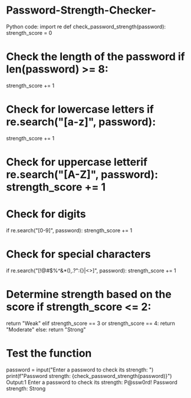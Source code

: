 # Password-Strength-Checker-
Python code:
import re
def check_password_strength(password): strength_score = 0
# Check the length of the password if len(password) >= 8:
strength_score += 1

# Check for lowercase letters if re.search("[a-z]", password):
strength_score += 1
# Check for uppercase letterif re.search("[A-Z]", password): strength_score += 1

# Check for digits
if re.search("[0-9]", password): strength_score += 1

# Check for special characters
if re.search("[!@#$%^&*(),.?\":{}|<>]", password): strength_score += 1

# Determine strength based on the score if strength_score <= 2:
return "Weak"
elif strength_score == 3 or strength_score == 4: return "Moderate"
else:
return "Strong"

# Test the function
password = input("Enter a password to check its strength: ") print(f"Password strength: {check_password_strength(password)}")
Output:1
Enter a password to check its strength: P@ssw0rd!
 Password strength: Strong
